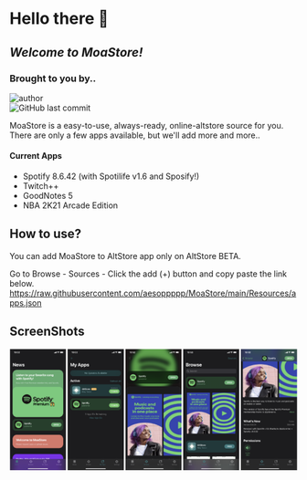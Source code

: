 # Hello there 👋
## _Welcome to MoaStore!_
### Brought to you by..

![author](https://img.shields.io/badge/author-aesoppppp-brightgreen)  
![GitHub last commit](https://img.shields.io/github/last-commit/aesoppppp/MoaStore?style=for-the-badge)

MoaStore is a easy-to-use, always-ready, online-altstore source for you.  
There are only a few apps available, but we'll add more and more..

#### Current Apps
- Spotify 8.6.42 (with Spotilife v1.6 and Sposify!)  
- Twitch++  
- GoodNotes 5  
- NBA 2K21 Arcade Edition  

## How to use?
You can add MoaStore to AltStore app only on AltStore BETA.  

Go to Browse - Sources - Click the add (+) button and copy paste the link below.  
https://raw.githubusercontent.com/aesoppppp/MoaStore/main/Resources/apps.json

## ScreenShots
![shot](https://raw.githubusercontent.com/aesoppppp/MoaStore/main/Resources/ScreenShots/work/Slide.png)
